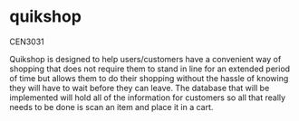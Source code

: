 quikshop
========

CEN3031

Quikshop is designed to help users/customers have a convenient way of shopping that does not require them to stand in line
for an extended period of time but allows them to do their shopping without the hassle of knowing they will have to wait 
before they can leave. The database that will be implemented will hold all of the information for customers so all that 
really needs to be done is scan an item and place it in a cart.
